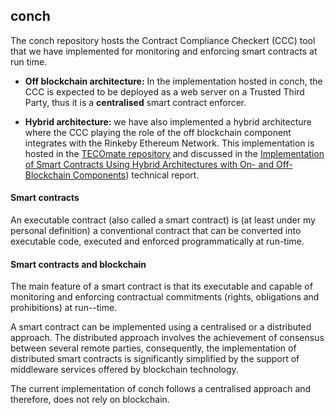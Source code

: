 ## conch
The conch repository hosts the Contract Compliance 
Checkert (CCC) tool that we have implemented for monitoring
and enforcing smart contracts at run time.

* **Off blockchain architecture:** In the implementation
  hosted in conch, the CCC is expected to be deployed as 
  a web server
  on a Trusted Third Party, thus it is a **centralised**
  smart contract enforcer.

* **Hybrid architecture:** we have also implemented a hybrid
  architecture where the CCC playing the role of the
  off blockchain component integrates with the
  Rinkeby Ethereum Network. This implementation is
  hosted in the [TECOmate repository](https://github.com/carlos-molina/TECOmate)
  and discussed in the
  [Implementation of Smart Contracts Using Hybrid Architectures with 
   On- and Off-Blockchain Components](https://arxiv.org/pdf/1808.00093.pdf 
  "implementation paper")) technical report.
  

#### Smart contracts
An executable contract (also called a smart contract) 
is (at least under my personal definition) a conventional 
contract that can be converted into executable code, 
executed and enforced programmatically at run-time.

#### Smart contracts and blockchain
The main feature of a smart contract is that its
executable and capable of monitoring and enforcing 
contractual commitments (rights, obligations and
prohibitions) at run--time. 

A smart contract can be implemented
using a centralised or a distributed approach. The
distributed approach involves the achievement of
consensus between several remote parties,
consequently, the implementation of
distributed smart contracts is significantly
simplified by the support of 
middleware services offered by blockchain 
technology.

The current implementation of conch follows a 
centralised approach and therefore, does not
rely on blockchain.


